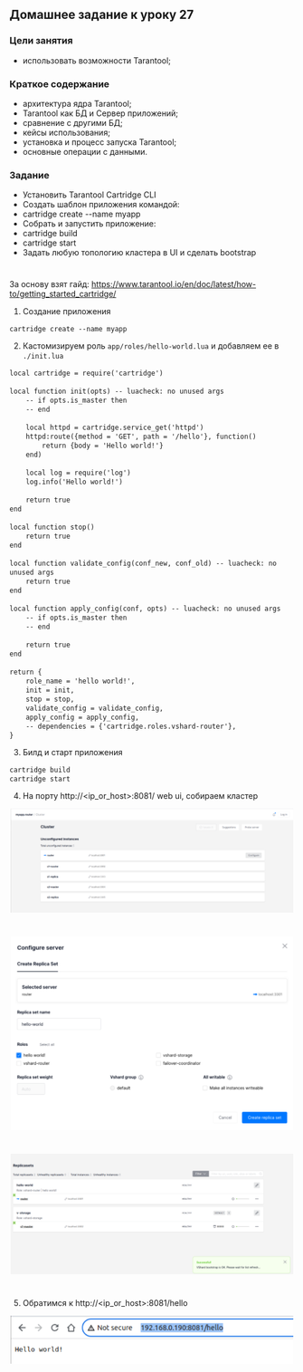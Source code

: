 ## Домашнее задание к уроку 27

### Цели занятия
* использовать возможности Tarantool;

### Краткое содержание
* архитектура ядра Tarantool;
* Tarantool как БД и Сервер приложений;
* сравнение с другими БД;
* кейсы использования;
* установка и процесс запуска Tarantool;
* основные операции с данными.

### Задание

* Установить Tarantool Cartridge CLI
* Создать шаблон приложения командой:
* cartridge create --name myapp
* Собрать и запустить приложение:
* cartridge build
* cartridge start
* Задать любую топологию кластера в UI и сделать bootstrap

#

За основу взят гайд: https://www.tarantool.io/en/doc/latest/how-to/getting_started_cartridge/

1. Создание приложения
```
cartridge create --name myapp
```

2. Кастомизируем роль `app/roles/hello-world.lua` и добавляем ее в `./init.lua`

```
local cartridge = require('cartridge')

local function init(opts) -- luacheck: no unused args
    -- if opts.is_master then
    -- end

    local httpd = cartridge.service_get('httpd')
    httpd:route({method = 'GET', path = '/hello'}, function()
        return {body = 'Hello world!'}
    end)
    
    local log = require('log')
    log.info('Hello world!')
			
    return true
end

local function stop()
    return true
end

local function validate_config(conf_new, conf_old) -- luacheck: no unused args
    return true
end

local function apply_config(conf, opts) -- luacheck: no unused args
    -- if opts.is_master then
    -- end

    return true
end

return {
    role_name = 'hello world!',
    init = init,
    stop = stop,
    validate_config = validate_config,
    apply_config = apply_config,
    -- dependencies = {'cartridge.roles.vshard-router'},
}
```

3. Билд и старт приложения

```
cartridge build
cartridge start
```

4. На порту http://<ip_or_host>:8081/ web ui, собираем кластер

<p align="center"> 
<a href="https://raw.githubusercontent.com/Dodexq/otus_nosql/main/lesson27/screenshots/1.png" rel="some text"><img src="https://raw.githubusercontent.com/Dodexq/otus_nosql/main/lesson27/screenshots/1.png" alt="" width="500" /></a>
</p>

#

<p align="center"> 
<a href="https://raw.githubusercontent.com/Dodexq/otus_nosql/main/lesson27/screenshots/2.png" rel="some text"><img src="https://raw.githubusercontent.com/Dodexq/otus_nosql/main/lesson27/screenshots/2.png" alt="" width="500" /></a>
</p>

#

<p align="center"> 
<a href="https://raw.githubusercontent.com/Dodexq/otus_nosql/main/lesson27/screenshots/3.png" rel="some text"><img src="https://raw.githubusercontent.com/Dodexq/otus_nosql/main/lesson27/screenshots/3.png" alt="" width="500" /></a>
</p>

#

5. Обратимся к http://<ip_or_host>:8081/hello

<p align="center"> 
<a href="https://raw.githubusercontent.com/Dodexq/otus_nosql/main/lesson27/screenshots/4.png" rel="some text"><img src="https://raw.githubusercontent.com/Dodexq/otus_nosql/main/lesson27/screenshots/4.png" alt="" width="500" /></a>
</p>

